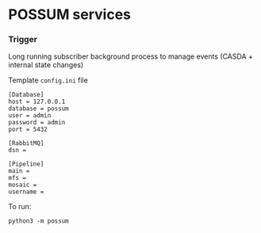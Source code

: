 # POSSUM services

### Trigger

Long running subscriber background process to manage events (CASDA + internal state changes)

Template `config.ini` file

```
[Database]
host = 127.0.0.1
database = possum
user = admin
password = admin
port = 5432

[RabbitMQ]
dsn =

[Pipeline]
main =
mfs =
mosaic =
username =
```

To run:

```
python3 -m possum
```